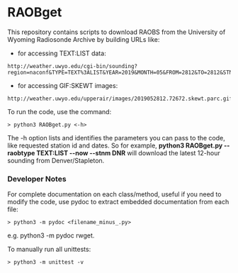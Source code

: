 # RAOBget

This repository contains scripts to download RAOBS from the University of
Wyoming Radiosonde Archive by building URLs like:

 * for accessing TEXT:LIST data:
```
http://weather.uwyo.edu/cgi-bin/sounding?region=naconf&TYPE=TEXT%3ALIST&YEAR=2019&MONTH=05&FROM=2812&TO=2812&STNM=72672
```
 * for accessing GIF:SKEWT images:
```
http://weather.uwyo.edu/upperair/images/2019052812.72672.skewt.parc.gif
```

To run the code, use the command:
```
> python3 RAOBget.py <-h>
```
The -h option lists and identifies the parameters you can pass to the code, like requested station id and dates. So for example, **python3 RAOBget.py --raobtype TEXT:LIST --now --stnm DNR** will download the latest 12-hour sounding from Denver/Stapleton.

### Developer Notes ###

For complete documentation on each class/method, useful if you need to modify the code, use pydoc to extract embedded documentation from each file:
```
> python3 -m pydoc <filename_minus_.py>
```
e.g. python3 -m pydoc rwget. 

To manually run all unittests:
```
> python3 -m unittest -v
```
